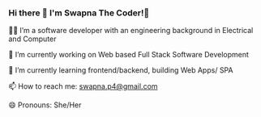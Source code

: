 ### Hi there 👋 I'm Swapna The Coder!👩

👩‍💻 I’m a software developer with an engineering background in Electrical and Computer 

🔭 I’m currently working on Web based Full Stack Software Development

🌱 I’m currently learning frontend/backend, building Web Apps/ SPA

📫 How to reach me: swapna.p4@gmail.com

😄 Pronouns: She/Her


<!--
**SPchalil/SPchalil** is a ✨ _special_ ✨ repository because its `README.md` (this file) appears on your GitHub profile.

Here are some ideas to get you started:

- 🔭 I’m currently working ...
- 🌱 I’m currently learning ...
- 👯 I’m looking to collaborate on ...
- 🤔 I’m looking for help with ...
- 💬 Ask me about ...
- 📫 How to reach me: ...
- 😄 Pronouns: ...
- ⚡ Fun fact: ...
-->
